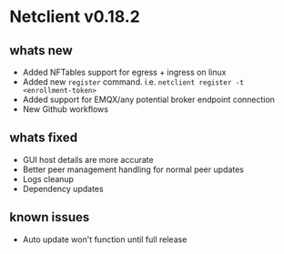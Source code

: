# Netclient v0.18.2

## whats new
- Added NFTables support for egress + ingress on linux
- Added new `register` command. i.e. `netclient register -t <enrollment-token>`
- Added support for EMQX/any potential broker endpoint connection
- New Github workflows
## whats fixed
- GUI host details are more accurate
- Better peer management handling for normal peer updates
- Logs cleanup
- Dependency updates
## known issues
- Auto update won't function until full release
